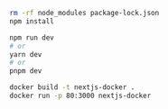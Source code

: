 
```bash
rm -rf node_modules package-lock.json
npm install
```


```bash
npm run dev
# or
yarn dev
# or
pnpm dev
```

```bash
docker build -t nextjs-docker . 
docker run -p 80:3000 nextjs-docker

```